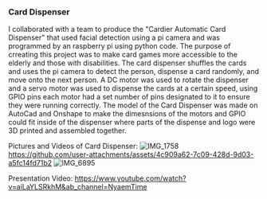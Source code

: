 ### Card Dispenser 
I collaborated with a team to produce the "Cardier Automatic Card Dispenser" that used facial detection using a pi camera and was programmed by an raspberry pi using python code. The purpose of crreating this project was to make card games more accessible to the elderly and those with disabilities. The card dispenser shuffles the cards and uses the pi camera to detect the person, dispense a card randomly, and move onto the next person. A DC motor was used to rotate the dispenser and a servo motor was used to dispense the cards at a certain speed, using GPIO pins each motor had a set number of pins designated to it to ensure they were running correctly. The model of the Card Dispenser was made on AutoCad and Onshape to make the dimesnsions of the motors and GPIO could fit inside of the dispenser where parts of the dispense and logo were 3D printed and assembled together.


Pictures and Videos of Card Dispenser:
![IMG_1758](https://github.com/user-attachments/assets/3eb798b2-6aaa-4227-8b77-20aae82ca8ed)
https://github.com/user-attachments/assets/4c909a62-7c09-428d-9d03-a5fc14fd71b2
![IMG_6895](https://github.com/user-attachments/assets/e2ee3976-5a37-4bb4-913a-d7bcef2bc012)




Presentation Video:
https://www.youtube.com/watch?v=aiLaYLSRkhM&ab_channel=NyaemTime


  
  
  
          
          
  
  

